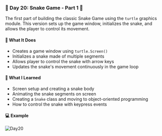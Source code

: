 ### 📅 Day 20: Snake Game - Part 1 🐍

The first part of building the classic Snake Game using the `turtle` graphics module. This version sets up the game window, initializes the snake, and allows the player to control its movement.

#### 🧠 What It Does
- Creates a game window using `turtle.Screen()`  
- Initializes a snake made of multiple segments  
- Allows player to control the snake with arrow keys  
- Updates the snake's movement continuously in the game loop

#### 📝 What I Learned
- Screen setup and creating a snake body  
- Animating the snake segments on screen  
- Creating a `Snake` class and moving to object-oriented programming  
- How to control the snake with keypress events  

#### 💻 Example
![Day20](https://github.com/user-attachments/assets/e793568d-701f-4bb2-a981-e8e3681ed050)
